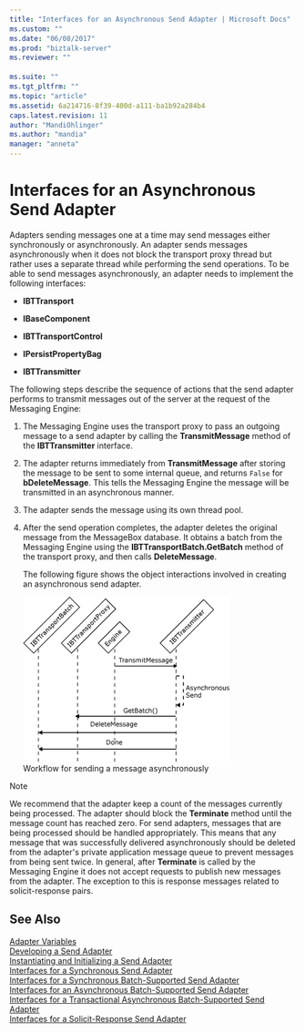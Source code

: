 ```yaml
---
title: "Interfaces for an Asynchronous Send Adapter | Microsoft Docs"
ms.custom: ""
ms.date: "06/08/2017"
ms.prod: "biztalk-server"
ms.reviewer: ""

ms.suite: ""
ms.tgt_pltfrm: ""
ms.topic: "article"
ms.assetid: 6a214716-8f39-400d-a111-ba1b92a284b4
caps.latest.revision: 11
author: "MandiOhlinger"
ms.author: "mandia"
manager: "anneta"
---
```

# Interfaces for an Asynchronous Send Adapter
Adapters sending messages one at a time may send messages either synchronously or asynchronously. An adapter sends messages asynchronously when it does not block the transport proxy thread but rather uses a separate thread while performing the send operations. To be able to send messages asynchronously, an adapter needs to implement the following interfaces:  
  
-   **IBTTransport**  
  
-   **IBaseComponent**  
  
-   **IBTTransportControl**  
  
-   **IPersistPropertyBag**  
  
-   **IBTTransmitter**  
  
 The following steps describe the sequence of actions that the send adapter performs to transmit messages out of the server at the request of the Messaging Engine:  
  
1.  The Messaging Engine uses the transport proxy to pass an outgoing message to a send adapter by calling the **TransmitMessage** method of the **IBTTransmitter** interface.  
  
2.  The adapter returns immediately from **TransmitMessage** after storing the message to be sent to some internal queue, and returns `False` for **bDeleteMessage**. This tells the Messaging Engine the message will be transmitted in an asynchronous manner.  
  
3.  The adapter sends the message using its own thread pool.  
  
4.  After the send operation completes, the adapter deletes the original message from the MessageBox database. It obtains a batch from the Messaging Engine using the **IBTTransportBatch.GetBatch** method of the transport proxy, and then calls **DeleteMessage**.  
  
     The following figure shows the object interactions involved in creating an asynchronous send adapter.  
  
     ![](../core/media/ebiz-sdk-devadapter5.gif "ebiz_sdk_devadapter5")  
Workflow for sending a message asynchronously  
  
> [!NOTE]
>  We recommend that the adapter keep a count of the messages currently being processed. The adapter should block the **Terminate** method until the message count has reached zero. For send adapters, messages that are being processed should be handled appropriately. This means that any message that was successfully delivered asynchronously should be deleted from the adapter's private application message queue to prevent messages from being sent twice. In general, after **Terminate** is called by the Messaging Engine it does not accept requests to publish new messages from the adapter. The exception to this is response messages related to solicit-response pairs.  
  
## See Also  
 [Adapter Variables](../core/adapter-variables.md)   
 [Developing a Send Adapter](../core/developing-a-send-adapter.md)   
 [Instantiating and Initializing a Send Adapter](../core/instantiating-and-initializing-a-send-adapter.md)   
 [Interfaces for a Synchronous Send Adapter](../core/interfaces-for-a-synchronous-send-adapter.md)   
 [Interfaces for a Synchronous Batch-Supported Send Adapter](../core/interfaces-for-a-synchronous-batch-supported-send-adapter.md)   
 [Interfaces for an Asynchronous Batch-Supported Send Adapter](../core/interfaces-for-an-asynchronous-batch-supported-send-adapter.md)   
 [Interfaces for a Transactional Asynchronous Batch-Supported Send Adapter](../core/interfaces-for-a-transactional-asynchronous-batch-supported-send-adapter.md)   
 [Interfaces for a Solicit-Response Send Adapter](../core/interfaces-for-a-solicit-response-send-adapter.md)